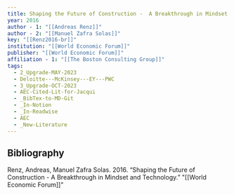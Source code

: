 ```yaml
---
title: Shaping the Future of Construction -  A Breakthrough in Mindset and Technology
year: 2016
author - 1: "[[Andreas Renz]]"
author - 2: "[[Manuel Zafra Solas]]"
key: "[[Renz2016-br]]"
institution: "[[World Economic Forum]]"
publisher: "[[World Economic Forum]]"
affiliation - 1: "[[The Boston Consulting Group]]"
tags:
  - 2_Upgrade-MAY-2023
  - Deloitte---McKinsey---EY---PWC
  - 3_Upgrade-OCT-2023
  - AEC-Cited-Lit-for-Jacqui
  - _BibTex-to-MD-Git
  - _In-Notion
  - _In-Readwise
  - AEC
  - _New-Literature
---
```


## Bibliography
Renz, Andreas, Manuel Zafra Solas. 2016. “Shaping the Future of Construction -  A Breakthrough in Mindset and Technology.” "[[World Economic Forum]]"